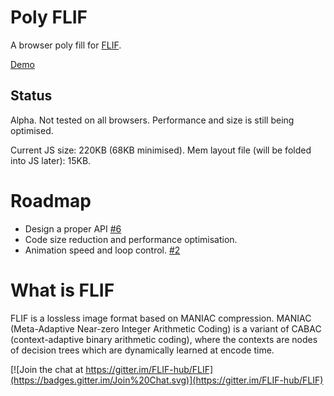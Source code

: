 # Poly FLIF
A browser poly fill for [FLIF](http://flif.info).

[Demo](https://uprootlabs.github.io/poly-flif/)

## Status

Alpha. Not tested on all browsers. Performance and size is still being optimised. 

Current JS size: 220KB (68KB minimised).
Mem layout file (will be folded into JS later): 15KB.

# Roadmap

* Design a proper API [#6](https://github.com/UprootLabs/poly-flif/issues/6)
* Code size reduction and performance optimisation.
* Animation speed and loop control. [#2](https://github.com/UprootLabs/poly-flif/issues/2)

# What is FLIF

FLIF is a lossless image format based on MANIAC compression. MANIAC (Meta-Adaptive Near-zero Integer Arithmetic Coding) is a variant of CABAC (context-adaptive binary arithmetic coding), where the contexts are nodes of decision trees which are dynamically learned at encode time.

[![Join the chat at https://gitter.im/FLIF-hub/FLIF](https://badges.gitter.im/Join%20Chat.svg)](https://gitter.im/FLIF-hub/FLIF)

